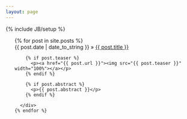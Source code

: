 ```yaml
---
layout: page
---
```


{% include JB/setup %}
<ul class="posts">
    {% for post in site.posts %}
      <div>
        <span>{{ post.date | date_to_string }}</span> &raquo; <a href="{{ BASE_PATH }}{{ post.url }}">{{ post.title }}</a>

        {% if post.teaser %}
          <p><a href="{{ post.url }}"><img src="{{ post.teaser }}" width="100%"></a></p>
        {% endif %}

        {% if post.abstract %}
          <p>{{ post.abstract }}</p>
        {% endif %}

      </div>
    {% endfor %}

</ul>
